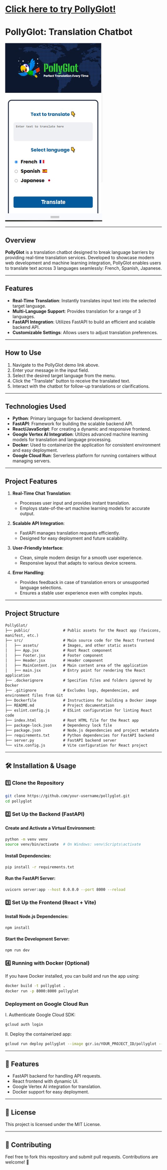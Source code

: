 # [Click here to try PollyGlot!](https://pollyglot-translate.netlify.app/)

# PollyGlot: Translation Chatbot

![PollyGlot Screenshot](src/assets/pollyglot.jpg)

---

## Overview

**PollyGlot** is a translation chatbot designed to break language barriers by providing real-time translation services. Developed to showcase modern web development and machine learning integration, PollyGlot enables users to translate text across 3 languages seamlessly: French, Spanish, Japanese.

---

## Features

- **Real-Time Translation**: Instantly translates input text into the selected target language.
- **Multi-Language Support**: Provides translation for a range of 3 languages.
- **FastAPI Integration**: Utilizes FastAPI to build an efficient and scalable backend API.
- **Customizable Settings**: Allows users to adjust translation preferences.

---

## How to Use

1. Navigate to the PollyGlot demo link above.
2. Enter your message in the input field.
3. Select the desired target language from the menu.
4. Click the "Translate" button to receive the translated text.
5. Interact with the chatbot for follow-up translations or clarifications.

---

## Technologies Used

- **Python**: Primary language for backend development.
- **FastAPI**: Framework for building the scalable backend API.
- **React/JavaScript**: For creating a dynamic and responsive frontend.
- **Google Vertex AI Integration**: Utilizes advanced machine learning models for translation and language processing.
- **Docker**: Used to containerize the application for consistent environment and easy deployment.
- **Google Cloud Run**: Serverless platform for running containers without managing servers.
---

## Project Features

1. **Real-Time Chat Translation**:
   - Processes user input and provides instant translation.
   - Employs state-of-the-art machine learning models for accurate output.

2. **Scalable API Integration**:
   - FastAPI manages translation requests efficiently.
   - Designed for easy deployment and future scalability.

3. **User-Friendly Interface**:
   - Clean, simple modern design for a smooth user experience.
   - Responsive layout that adapts to various device screens.

4. **Error Handling**:
   - Provides feedback in case of translation errors or unsupported language selections.
   - Ensures a stable user experience even with complex inputs.

---

## Project Structure

```
PollyGlot/
├── public/               # Public assets for the React app (favicons, manifest, etc.)
├── src/                  # Main source code for the React frontend
│   ├── assets/           # Images, and other static assets
│   ├── App.jsx           # Root React component
│   ├── Footer.jsx        # Footer component
│   ├── Header.jsx        # Header component
│   ├── MainContent.jsx   # Main content area of the application
│   ├── main.jsx          # Entry point for rendering the React application
├── .dockerignore         # Specifies files and folders ignored by Docker
├── .gitignore            # Excludes logs, dependencies, and environment files from Git
├── Dockerfile            # Instructions for building a Docker image
├── README.md             # Project documentation
├── eslint.config.js      # ESLint configuration for linting React code
├── index.html            # Root HTML file for the React app
├── package-lock.json     # Dependency lock file
├── package.json          # Node.js dependencies and project metadata
├── requirements.txt      # Python dependencies for FastAPI backend
├── server.py             # FastAPI backend server
└── vite.config.js        # Vite configuration for React project
```

---

## 🛠 Installation & Usage

### 1️⃣ Clone the Repository
```bash
git clone https://github.com/your-username/pollyglot.git
cd pollyglot
```

### 2️⃣ Set Up the Backend (FastAPI)
#### Create and Activate a Virtual Environment:
```bash
python -m venv venv
source venv/bin/activate  # On Windows: venv\Scripts\activate
```

#### Install Dependencies:
```bash
pip install -r requirements.txt
```

#### Run the FastAPI Server:
```bash
uvicorn server:app --host 0.0.0.0 --port 8000 --reload
```

### 3️⃣ Set Up the Frontend (React + Vite)
#### Install Node.js Dependencies:
```bash
npm install
```

#### Start the Development Server:
```bash
npm run dev
```

### 4️⃣ Running with Docker (Optional)
If you have Docker installed, you can build and run the app using:
```bash
docker build -t pollyglot .
docker run -p 8000:8000 pollyglot
```

### Deployment on Google Cloud Run
I. Authenticate Google Cloud SDK:
   ```bash
   gcloud auth login
   ```
II. Deploy the containerized app:
   ```bash
   gcloud run deploy pollyglot --image gcr.io/YOUR_PROJECT_ID/pollyglot --platform managed
   ```

---

## 🎯 Features
- FastAPI backend for handling API requests.
- React frontend with dynamic UI.
- Google Vertex AI integration for translation.
- Docker support for easy deployment.

---

## 📜 License
This project is licensed under the MIT License.

---

## 🤝 Contributing
Feel free to fork this repository and submit pull requests. Contributions are welcome! 🚀
